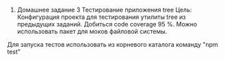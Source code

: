 1. Домашнее задание 3
Тестирование приложения tree
Цель: Конфигурация проекта для тестирования утилиты tree из предыдущих заданий.
Добиться code coverage 95 %.
Можно использовать пакет для моков файловой системы.

Для запуска тестов использовать из корневого каталога команду "npm test"